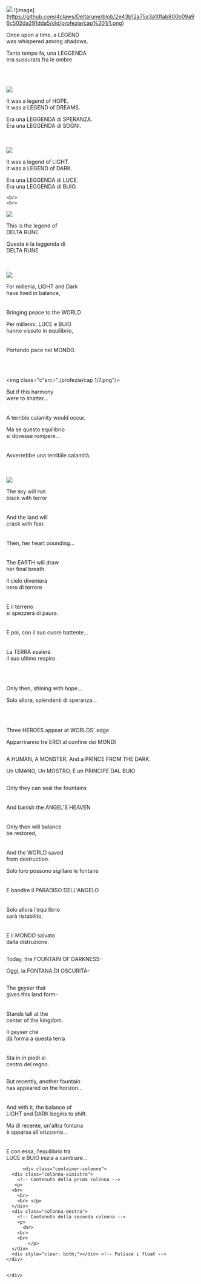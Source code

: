<head>
  <meta charset="UTF-8">
<link rel="stylesheet" href="style.css">
</head>
<div data-barba="wrapper">
      <div data-barba="container" data-barba-namespace="la-profezia">

<img class="c"  src="profezia/cap 1/1.png">   ![image] (https://github.com/4claws/Deltarune/blob/2e43b12a75a3a10fab800b09a96c502da291dda5/old/profezia/cap%201/1.png)
      <div class="colonna-sinistra">
        <!-- Contenuto della prima colonna -->
       <p>Once upon a time, a LEGEND <BR> was whispered among shadows. </p>
      </div>
      <div class="colonna-destra">
        <!-- Contenuto della seconda colonna -->
        <p>Tanto tempo fa, una LEGGENDA <br> era sussurata fra le ombre</p>
      </div>
      <div style="clear: both;"></div> <!-- Pulisce i float -->
    </div>
<br>
<br>

<img class="c"  src="./profezia/cap 1/2.png"/>

 <div class="container-colonne">
      <div class="colonna-sinistra">
        <!-- Contenuto della prima colonna -->
       <p>It was a legend of HOPE. <br> It was a LEGEND of DREAMS.</p>
      </div>
      <div class="colonna-destra">
        <!-- Contenuto della seconda colonna -->
        <p> Era una LEGGENDA di SPERANZA. <br>
            Era una LEGGENDA di SOGNI.</p>
      </div>
      <div style="clear: both;"></div> <!-- Pulisce i float -->
    </div>
<br>
<br>

<img class="c" src="./profezia/cap 1/3.png"/>

 <div class="container-colonne">
      <div class="colonna-sinistra">
        <!-- Contenuto della prima colonna -->
       <p>It was a legend of LIGHT. <br> It was a LEGEND of DARK.</p>
      </div>
      <div class="colonna-destra">
        <!-- Contenuto della seconda colonna -->
        <p> Era una LEGGENDA di LUCE. <br>
            Era una LEGGENDA di BUIO.</p>
      </div>
      <div style="clear: both;"></div> <!-- Pulisce i float -->
    </div>

    <br>
    <br>

<img class="c" src="./profezia/cap 1/4.png"/>

 <div class="container-colonne">
      <div class="colonna-sinistra">
        <!-- Contenuto della prima colonna -->
       <p>This is the legend of   <br> DELTA RUNE</p>
      </div>
      <div class="colonna-destra">
        <!-- Contenuto della seconda colonna -->
        <p> Questa è la leggenda di  <br>
            DELTA RUNE</p>
      </div>
      <div style="clear: both;"></div> <!-- Pulisce i float -->
    </div>
<br>
<br>

<img class="c" src="./profezia/cap 1/5.png"/>
 <div class="container-colonne">
      <div class="colonna-sinistra">
        <!-- Contenuto della prima colonna -->
       <p>For millenia, LIGHT and Dark<br> have lived in balance, <br> <br> <br> Bringing peace to the WORLD </p>
      </div>
      <div class="colonna-destra">
        <!-- Contenuto della seconda colonna -->
        <p> Per millenni, LUCE e BUIO   <br> hanno vissuto in equilibrio,
            <br> <br> <br> Portando pace nel MONDO.</p>
      </div>
      <div style="clear: both;"></div> <!-- Pulisce i float -->
    </div>

<br>
<br>

<img class="c"src="./profezia/cap 1/7.png"/>
<div class="container-colonne">
      <div class="colonna-sinistra">
        <!-- Contenuto della prima colonna -->
       <p> But if this harmony <br> were to shatter... <br> <br> <br> A terrible calamity would occur. </p>
      </div>
      <div class="colonna-destra">
        <!-- Contenuto della seconda colonna -->
        <p> Ma se questo equilibrio <br> si dovesse rompere... <br> <br> <br> Avverrebbe una terribile calamità.
            </p>
      </div>
      <div style="clear: both;"></div> <!-- Pulisce i float -->
    </div>
<br>
<br>

<img class="c" src="./profezia/cap 1/9.png"/>
<div class="container-colonne">
      <div class="colonna-sinistra">
        <!-- Contenuto della prima colonna -->
       <p> The sky will run <br> black with terror
        <br> <br> <br> And the land will <br> crack with fear.
        <br> <br> <br> Then, her heart pounding...
        <br> <br> <br> The EARTH will draw <br> her final breath.  </p>
      </div>
      <div class="colonna-destra">
        <!-- Contenuto della seconda colonna -->
        <p> Il cielo diventerà <br>
           nero di terrore
        <br> <br> <br> E il terreno <br> si spezzerà di paura.
        <br> <br> <br> E poi, con il suo cuore battente...
        <br> <br> <br> La TERRA esalerà  <br> il suo ultimo respiro. </p>
      </div>
      <div style="clear: both;"></div> <!-- Pulisce i float -->
    </div>
<br>
<br>

<img class="c" src="./profezia/cap 1/14.png" alt="">
<div class="container-colonne">
      <div class="colonna-sinistra">
        <!-- Contenuto della prima colonna -->
       <p> Only then, shining with hope... </p>
      </div>
      <div class="colonna-destra">
        <!-- Contenuto della seconda colonna -->
        <p> Solo allora, splendenti di speranza... <br>
            </p>
      </div>
      <div style="clear: both;"></div> <!-- Pulisce i float -->
    </div>
<br>
<br>

<img class="c" src="./profezia/cap 1/15.png" alt="">
<div class="container-colonne">
      <div class="colonna-sinistra">
        <!-- Contenuto della prima colonna -->
       <p> Three HEROES appear at WORLDS' edge </p>
      </div>
      <div class="colonna-destra">
        <!-- Contenuto della seconda colonna -->
        <p> Apparriranno tre EROI al confine dei MONDI <br>
            </p>
      </div>
      <div style="clear: both;"></div> <!-- Pulisce i float -->
    </div>

<img class="c" src="./profezia/cap 1/16.png" alt="">
<div class="container-colonne">
      <div class="colonna-sinistra">
        <!-- Contenuto della prima colonna -->
       <p> A HUMAN, A MONSTER, And a PRINCE FROM THE DARK. </p>
      </div>
      <div class="colonna-destra">
        <!-- Contenuto della seconda colonna -->
        <p> Un UMANO, Un MOSTRO, E un PRINCIPE DAL BUIO <br>
            </p>
      </div>
      <div style="clear: both;"></div> <!-- Pulisce i float -->
    </div>

  <img class="c" src="./profezia/cap 1/17.png" alt="">

<div class="container-colonne">
      <div class="colonna-sinistra">
        <!-- Contenuto della prima colonna -->
       <p> Only they can seal the fountains
        <br>
        <br>
        <br> And banish the ANGEL'S HEAVEN
        <br>
        <br>
        <br>Only then will balance <br> be restored,
        <br>
        <br>
        <br> And the WORLD saved <br> from destruction. </p>
      </div>
      <div class="colonna-destra">
        <!-- Contenuto della seconda colonna -->
        <p> Solo loro possono sigillare le fontane
          <br>
          <br>
          <br>E bandire il PARADISO DELL'ANGELO
          <br>
          <br>
          <br> Solo allora l'equilibrio  <br> sarà ristabilito,
          <br>
          <br>
          <br> E il MONDO salvato  <br> dalla distruzione.
          </p>
      </div>
      <div style="clear: both;"></div> <!-- Pulisce i float -->
    </div>



<img class="c" src="./profezia/cap 1/21.png" alt="">
<div class="container-colonne">
      <div class="colonna-sinistra">
        <!-- Contenuto della prima colonna -->
       <p> Today, the FOUNTAIN OF DARKNESS- </p>
      </div>
      <div class="colonna-destra">
        <!-- Contenuto della seconda colonna -->
        <p> Oggi, la FONTANA DI OSCURITÀ-  <br>
            </p>
      </div>
      <div style="clear: both;"></div> <!-- Pulisce i float -->
    </div>
<img class="c" src="./profezia/cap 1/22.png" alt="">
<div class="container-colonne">
      <div class="colonna-sinistra">
        <!-- Contenuto della prima colonna -->
       <p> The geyser that <br> gives this land form-
        <br>
        <br>
        <br>Stands tall at the <br> center of the kingdom.</p>
          </p>
      </div>
      <div class="colonna-destra">
        <!-- Contenuto della seconda colonna -->
        <p> Il geyser che <br> dà forma a questa terra
        <br>
        <br>
        <br>Sta in in piedi al <br> centro del regno.
            </p>
      </div>
      <div style="clear: both;"></div> <!-- Pulisce i float -->
    </div>

<img class="c" src="./profezia/cap 1/24.png" alt="">
<div class="container-colonne">
      <div class="colonna-sinistra">
        <!-- Contenuto della prima colonna -->
       <p> But recently, another fountain <br> has appeared on the horizon...
      <br>
        <br>
        <br>And with it, the balance of <br> LIGHT and DARK begins to shift. </p>
      </div>
      <div class="colonna-destra">
        <!-- Contenuto della seconda colonna -->
        <p> Ma di recente, un'altra fontana <br> è apparsa all'orizzonte...
          <br>
        <br>
        <br>E con essa, l'equilibrio tra <br>  LUCE e BUIO inizia a cambiare...
            </p>
      </div>
      <div style="clear: both;"></div> <!-- Pulisce i float -->
    </div>

          <div class="container-colonne">
      <div class="colonna-sinistra">
        <!-- Contenuto della prima colonna -->
       <p>
      <br>
        <br>
        <br> </p>
      </div>
      <div class="colonna-destra">
        <!-- Contenuto della seconda colonna -->
        <p>
          <br>
        <br>
        <br>
            </p>
      </div>
      <div style="clear: both;"></div> <!-- Pulisce i float -->
    </div>


    </div>
  </div>
